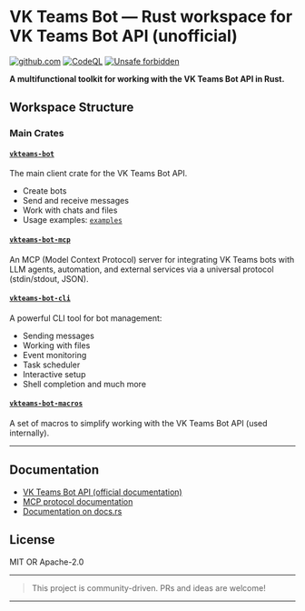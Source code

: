 # VK Teams Bot — Rust workspace for VK Teams Bot API (unofficial)

[![github.com](https://github.com/bug-ops/vkteams-bot/actions/workflows/rust.yml/badge.svg)](https://github.com/bug-ops/vkteams-bot/actions)
[![CodeQL](https://github.com/bug-ops/vkteams-bot/actions/workflows/github-code-scanning/codeql/badge.svg)](https://github.com/bug-ops/vkteams-bot/actions/workflows/github-code-scanning/codeql)
[![Unsafe forbidden](https://img.shields.io/badge/unsafe-forbidden-success.svg)](https://github.com/rust-secure-code/safety-dance/)

**A multifunctional toolkit for working with the VK Teams Bot API in Rust.**

## Workspace Structure

### Main Crates

#### [`vkteams-bot`](crates/vkteams-bot)

The main client crate for the VK Teams Bot API.

- Create bots
- Send and receive messages
- Work with chats and files
- Usage examples: [`examples`](crates/vkteams-bot/examples)

#### [`vkteams-bot-mcp`](crates/vkteams-bot-mcp)

An MCP (Model Context Protocol) server for integrating VK Teams bots with LLM agents, automation, and external services via a universal protocol (stdin/stdout, JSON).

#### [`vkteams-bot-cli`](crates/vkteams-bot-cli)

A powerful CLI tool for bot management:

- Sending messages
- Working with files
- Event monitoring
- Task scheduler
- Interactive setup
- Shell completion and much more

#### [`vkteams-bot-macros`](crates/vkteams-bot-macros)

A set of macros to simplify working with the VK Teams Bot API (used internally).

---

## Documentation

- [VK Teams Bot API (official documentation)](https://teams.vk.com/botapi/?lang=en)
- [MCP protocol documentation](https://modelcontextprotocol.io/specification/2025-03-26)
- [Documentation on docs.rs](https://docs.rs/vkteams-bot/latest/vkteams_bot/)

## License

MIT OR Apache-2.0

---

> This project is community-driven. PRs and ideas are welcome!

---
